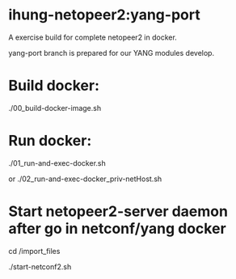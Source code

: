 # ihung-netopeer2:yang-port
A exercise build for complete netopeer2 in docker.

yang-port branch is prepared for our YANG modules develop.

# Build docker:

./00_build-docker-image.sh

# Run docker:

./01_run-and-exec-docker.sh

or  ./02_run-and-exec-docker_priv-netHost.sh


# Start netopeer2-server daemon after go in netconf/yang docker

cd /import_files

./start-netconf2.sh
